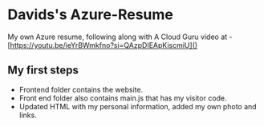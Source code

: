 # Davids's Azure-Resume
My own Azure resume, following along with A Cloud Guru video at -  [https://youtu.be/ieYrBWmkfno?si=QAzpDIEApKiscmiU]()

## My first steps 

- Frontend folder contains the website.
- Front end folder also contains main.js that has my visitor code.
- Updated HTML with my personal information, added my own photo and links.